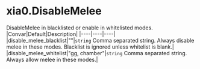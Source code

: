 # xia0.DisableMelee
DisableMelee in blacklisted or enable in whitelisted modes.
|Convar|Default|Description|
|----|----|----|
|disable_melee_blacklist|""|`string` Comma separated string. Always disable melee in these modes. Blacklist is ignored unless whitelist is blank.|
|disable_melee_whitelist|"gg, chamber"|`string` Comma separated string. Always allow melee in these modes.|

